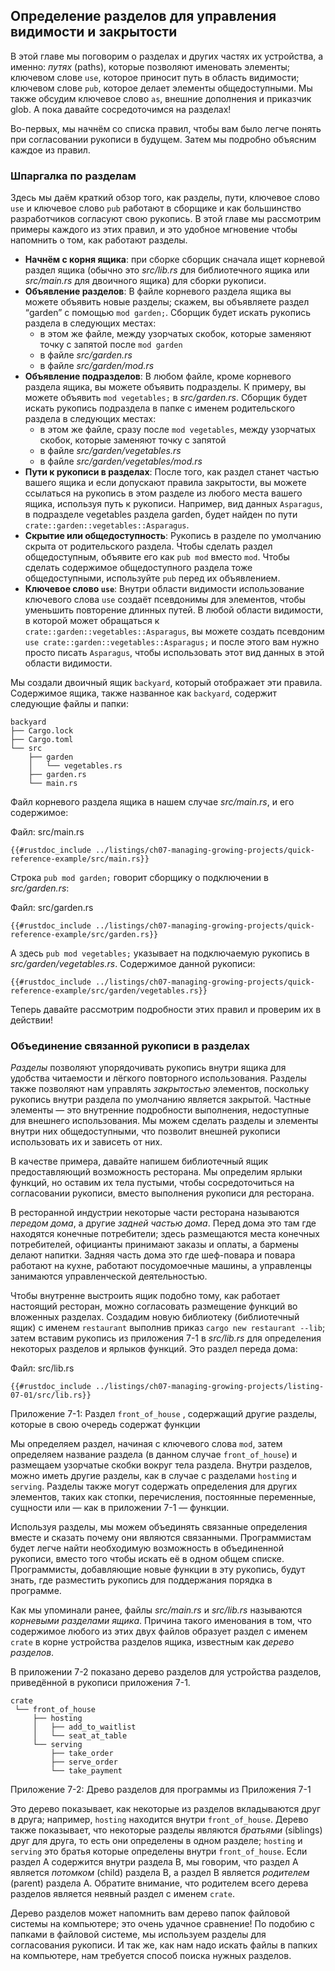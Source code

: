 ## Определение разделов для управления видимости и закрытости

В этой главе мы поговорим о разделах и других частях их устройства, а именно: *путях* (paths), которые позволяют именовать элементы; ключевом слове `use`, которое приносит путь в область видимости; ключевом слове `pub`, которое делает элементы общедоступными. Мы также обсудим ключевое слово `as`, внешние дополнения и приказчик glob. А пока давайте сосредоточимся на разделах!

Во-первых, мы начнём со списка правил, чтобы вам было легче понять при согласовании рукописи в будущем. Затем мы подробно объясним каждое из правил.

### Шпаргалка по разделам

Здесь мы даём краткий обзор того, как разделы, пути, ключевое слово `use` и ключевое слово `pub` работают в сборщике и как большинство разработчиков согласуют свою рукопись. В этой главе мы рассмотрим примеры каждого из этих правил, и это удобное мгновение чтобы напомнить о том, как работают разделы.

- **Начнём с корня ящика**: при сборке сборщик сначала ищет корневой раздел ящика (обычно это *src/lib.rs* для библиотечного ящика или *src/main.rs* для двоичного ящика) для сборки рукописи.
- **Объявление разделов**: В файле корневого раздела ящика вы можете объявить новые разделы; скажем, вы объявляете раздел “garden” с помощью `mod garden;`. Сборщик будет искать рукопись раздела в следующих местах:
    - в этом же файле, между узорчатых скобок, которые заменяют точку с запятой после `mod garden`
    - в файле *src/garden.rs*
    - в файле *src/garden/mod.rs*
- **Объявление подразделов**: В любом файле, кроме корневого раздела ящика, вы можете объявить подразделы. К примеру, вы можете объявить  `mod vegetables;` в *src/garden.rs*. Сборщик будет искать рукопись подраздела в папке с именем родительского раздела в следующих местах:
    - в этом же файле, сразу после `mod vegetables`, между узорчатых скобок, которые заменяют точку с запятой
    - в файле *src/garden/vegetables.rs*
    - в файле *src/garden/vegetables/mod.rs*
- **Пути к рукописи в разделах**: После того, как раздел станет частью вашего ящика и если допускают правила закрытости, вы можете ссылаться на рукопись в этом разделе из любого места вашего ящика, используя путь к рукописи. Например, вид данных `Asparagus`, в подразделе vegetables раздела garden, будет найден по пути `crate::garden::vegetables::Asparagus`.
- **Скрытие или общедоступность**: Рукопись в разделе по умолчанию скрыта от родительского раздела. Чтобы сделать раздел общедоступным, объявите его как `pub mod` вместо `mod`. Чтобы сделать содержимое общедоступного раздела тоже общедоступными, используйте `pub` перед их объявлением.
- **Ключевое слово `use`**: Внутри области видимости использование ключевого слова `use` создаёт псевдонимы для элементов, чтобы уменьшить повторение длинных путей. В любой области видимости, в которой может обращаться к `crate::garden::vegetables::Asparagus`, вы можете создать псевдоним `use crate::garden::vegetables::Asparagus;` и после этого вам нужно просто писать `Asparagus`, чтобы использовать этот вид данных в этой области видимости.

Мы создали двоичный ящик `backyard`, который отображает эти правила. Содержимое ящика, также названное как `backyard`, содержит следующие файлы и папки:

```text
backyard
├── Cargo.lock
├── Cargo.toml
└── src
    ├── garden
    │   └── vegetables.rs
    ├── garden.rs
    └── main.rs
```

Файл корневого раздела ящика в нашем случае  *src/main.rs*, и его содержимое:

<span class="filename">Файл: src/main.rs</span>

```rust,noplayground,ignore
{{#rustdoc_include ../listings/ch07-managing-growing-projects/quick-reference-example/src/main.rs}}
```

Строка `pub mod garden;` говорит сборщику о подключении  в *src/garden.rs*:

<span class="filename">Файл: src/garden.rs</span>

```rust,noplayground,ignore
{{#rustdoc_include ../listings/ch07-managing-growing-projects/quick-reference-example/src/garden.rs}}
```

А здесь `pub mod vegetables;` указывает на подключаемую рукопись в *src/garden/vegetables.rs*. Содержимое данной рукописи:

```rust,noplayground,ignore
{{#rustdoc_include ../listings/ch07-managing-growing-projects/quick-reference-example/src/garden/vegetables.rs}}
```

Теперь давайте рассмотрим подробности этих правил и проверим их в действии!

### Объединение связанной рукописи в разделах

*Разделы* позволяют упорядочивать рукопись внутри ящика для удобства читаемости и лёгкого повторного использования. Разделы также позволяют нам управлять *закрытостью* элементов, поскольку рукопись внутри раздела по умолчанию является закрытой. Частные элементы — это внутренние подробности выполнения, недоступные для внешнего использования. Мы можем сделать разделы и элементы внутри них общедоступными, что позволит внешней рукописи использовать их и зависеть от них.

В качестве примера, давайте напишем библиотечный ящик предоставляющий возможность ресторана. Мы определим ярлыки функций, но оставим их тела пустыми, чтобы сосредоточиться на согласовании рукописи, вместо выполнения рукописи для ресторана.

В ресторанной индустрии некоторые части ресторана называются *передом дома*, а другие *задней частью дома*. Перед дома это там где находятся конечные потребители; здесь размещаются места конечных потребителей, официанты принимают заказы и оплаты, а бармены делают напитки. Задняя часть дома это где шеф-повара и повара работают на кухне,  работают посудомоечные машины, а управленцы занимаются управленческой деятельностью.

Чтобы внутренне выстроить ящик подобно тому, как работает настоящий ресторан, можно согласовать размещение функций во вложенных разделах. Создадим новую библиотеку (библиотечный ящик) с именем `restaurant` выполнив приказ `cargo new restaurant --lib`; затем вставим рукопись из приложения 7-1 в *src/lib.rs* для определения некоторых разделов и ярлыков функций. Это раздел переда дома:

<span class="filename">Файл: src/lib.rs</span>

```rust,noplayground
{{#rustdoc_include ../listings/ch07-managing-growing-projects/listing-07-01/src/lib.rs}}
```

<span class="caption">Приложение 7-1: Раздел <code>front_of_house</code> , содержащий другие разделы, которые в свою очередь содержат функции</span>

Мы определяем раздел, начиная с ключевого слова  `mod`, затем определяем название раздела (в данном случае `front_of_house`) и размещаем узорчатые скобки вокруг тела раздела. Внутри разделов, можно иметь другие разделы, как в случае с разделами `hosting` и `serving`. Разделы также могут содержать определения для других элементов, таких как стопки, перечисления, постоянные переменные, сущности или — как в приложении 7-1 — функции.

Используя разделы, мы можем объединять связанные определения вместе и сказать почему они являются связанными. Программистам будет легче найти необходимую возможность в объединенной рукописи, вместо того чтобы искать её в одном общем списке. Программисты, добавляющие новые функции в эту рукопись, будут знать, где разместить рукопись для поддержания порядка в программе.

Как мы упоминали ранее, файлы *src/main.rs* и *src/lib.rs* называются *корневыми разделами ящика*. Причина такого именования в том, что содержимое любого из этих двух файлов образует раздел с именем `crate` в корне устройства разделов ящика, известным как *дерево разделов*.

В приложении 7-2 показано дерево разделов для устройства разделов, приведённой в рукописи приложения 7-1.

```text
crate
 └── front_of_house
     ├── hosting
     │   ├── add_to_waitlist
     │   └── seat_at_table
     └── serving
         ├── take_order
         ├── serve_order
         └── take_payment
```

<span class="caption">Приложение 7-2: Древо разделов для программы из Приложения 7-1</span>

Это дерево показывает, как некоторые из разделов вкладываются друг в друга; например, `hosting` находится внутри `front_of_house`. Дерево также показывает, что некоторые разделы являются  *братьями* (siblings) друг для друга, то есть они определены в одном разделе; `hosting` и `serving` это братья которые определены внутри `front_of_house`. Если раздел A содержится внутри раздела B, мы говорим, что раздел A является *потомком* (child) раздела B, а раздел B является *родителем* (parent) раздела A. Обратите внимание, что родителем всего дерева разделов является неявный раздел с именем `crate`.

Дерево разделов может напомнить вам дерево папок файловой системы на компьютере; это очень удачное сравнение! По подобию с папками в файловой системе, мы используем разделы для согласования рукописи. И так же, как нам надо искать файлы в папких на компьютере, нам требуется способ поиска нужных разделов.
